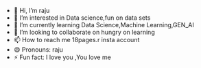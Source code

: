- 👋 Hi, I’m raju
- 👀 I’m interested in Data science,fun on data sets
- 🌱 I’m currently learning Data Science,Machine Learning,GEN_AI
- 💞️ I’m looking to collaborate on hungry on learning
- 📫 How to reach me 18pages.r insta account
- 😄 Pronouns: raju
- ⚡ Fun fact: I love you ,You love me

<!---
debarikiduragaraju/debarikiduragaraju is a ✨ special ✨ repository because its `README.md` (this file) appears on your GitHub profile.
You can click the Preview link to take a look at your changes.
--->

